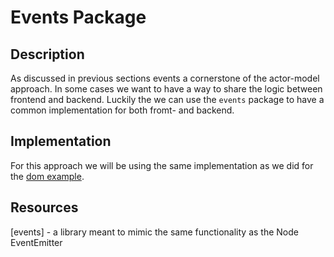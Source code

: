 # Events Package
## Description
As discussed in previous sections events a cornerstone of the actor-model approach. In some cases we want to have a way to share the logic between frontend and backend. Luckily the we can use the `events` package to have a common implementation for both fromt- and backend.

## Implementation
For this approach we will be using the same implementation as we did for the [dom example](../2-DomEventTarget).

## Resources
[events] - a library meant to mimic the same functionality as the Node EventEmitter
